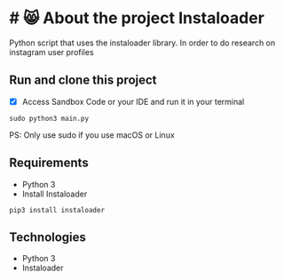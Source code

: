 
# # 😸 About the project Instaloader

Python script that uses the instaloader library. In order to do research on instagram user profiles

## Run and clone this project
- [x] Access Sandbox Code or your IDE and run it in your terminal
```
sudo python3 main.py
``` 
PS: Only use sudo if you use macOS or Linux

## Requirements
* Python 3
* Install Instaloader
```
pip3 install instaloader
```

## Technologies
* Python 3
* Instaloader

